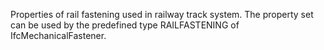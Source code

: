Properties of rail fastening used in railway track system. The property set can be used by the predefined type RAILFASTENING of IfcMechanicalFastener.

<!-- end of short definition -->

